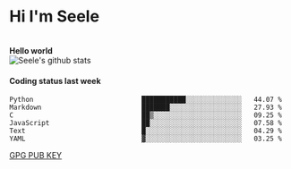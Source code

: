 <h1>Hi I'm Seele</h1>
<br>
<b> Hello world</b>
<br>
<img src="https://github-readme-stats.vercel.app/api?username=Seele0oO&show_icons=true&icon_color=0366d6&bg_color=ffffff&hide_title=true&hide=contribs&include_all_commits=true" alt="Seele's github stats"/>
<br>

<h4>Coding status last week </h4>

<!--START_SECTION:waka-->

```text
Python                           ███████████░░░░░░░░░░░░░░   44.07 %
Markdown                         ███████░░░░░░░░░░░░░░░░░░   27.93 %
C                                ██▒░░░░░░░░░░░░░░░░░░░░░░   09.25 %
JavaScript                       ██░░░░░░░░░░░░░░░░░░░░░░░   07.58 %
Text                             █░░░░░░░░░░░░░░░░░░░░░░░░   04.29 %
YAML                             ▓░░░░░░░░░░░░░░░░░░░░░░░░   03.25 %
```

<!--END_SECTION:waka-->



[GPG PUB KEY](https://keys.openpgp.org/vks/v1/by-fingerprint/3FCE91BF5B9666B55B67213C4C57B7824A5B6680)

